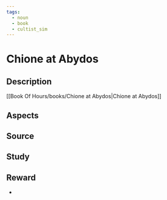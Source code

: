 ```yaml
---
tags:
  - noun
  - book
  - cultist_sim
---
```


# Chione at Abydos

## Description
[[Book Of Hours/books/Chione at Abydos|Chione at Abydos]]

## Aspects
## Source

## Study

## Reward
- 